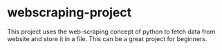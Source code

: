 # webscraping-project
This project uses the web-scraping concept of python to fetch data from website and store it in a file. This can be a great project for beginners.
